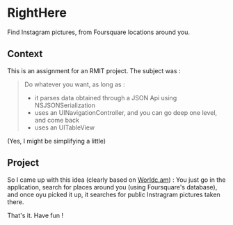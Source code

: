 RightHere
=========

Find Instagram pictures, from Foursquare locations around you.

Context
---------
This is an assignment for an RMIT project.
The subject was :
> Do whatever you want, as long as :
> + it parses data obtained through a JSON Api using NSJSONSerialization
> + uses an UINavigationController, and you can go deep one level, and come back
> + uses an UITableView

(Yes, I might be simplifying a little)


Project
---------
So I came up with this idea (clearly based on [Worldc.am](http://worldc.am/)) :
You just go in the application, search for places around you (using Foursquare's database), and once oyu picked it up, it searches for public Instragram pictures taken there.

That's it.
Have fun !
